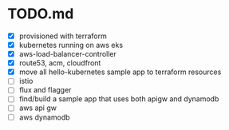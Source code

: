 # TODO.md

- [x] provisioned with terraform
- [x] kubernetes running on aws eks
- [x] aws-load-balancer-controller
- [x] route53, acm, cloudfront
- [x] move all hello-kubernetes sample app to terraform resources
- [ ] istio
- [ ] flux and flagger
- [ ] find/build a sample app that uses both apigw and dynamodb
- [ ] aws api gw
- [ ] aws dynamodb
